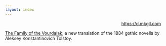 ```yaml
---
layout: index
---
```


<p style="
    text-align: right;
"><a href="/">https://d.mkgll.com</a></p>

[The Family of the Vourdalak](vd), a new translation of the 1884 gothic novella by Aleksey Konstantinovich Tolstoy.
